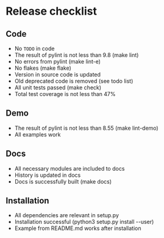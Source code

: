 # Release checklist

## Code

* No `TODO` in code
* The result of pylint is not less than 9.8 (make lint)
* No errors from pylint (make lint-e)
* No flakes (make flake)
* Version in source code is updated
* Old deprecated code is removed (see todo list)
* All unit tests passed (make check)
* Total test coverage is not less than 47%

## Demo

* The result of pylint is not less than 8.55 (make lint-demo)
* All examples work

## Docs

* All necessary modules are included to docs
* History is updated in docs
* Docs is successfully built (make docs)

## Installation

* All dependencies are relevant in setup.py
* Installation successful (python3 setup.py install --user)
* Example from README.md works after installation
